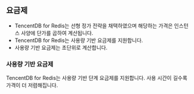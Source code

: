 ## 요금제
 - TencentDB for Redis는 선형 정가 전략을 채택하였으며 해당하는 가격은 인스턴스 사양에 단가를 곱하여 계산됩니다.
 - TencentDB for Redis는 사용량 기반 요금제를 지원합니다.
 - 사용량 기반 요금제는 초단위로 계산합니다.


### 사용량 기반 요금제
TencentDB for Redis는 사용량 기반 단계 요금제를 지원합니다. 사용 시간이 길수록 가격이 더 저렴해집니다.
